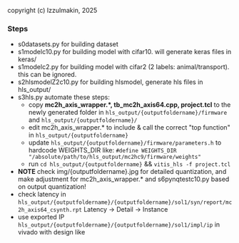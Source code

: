 copyright (c) Izzulmakin, 2025

### Steps

- s0datasets.py for building dataset
- s1modelc10.py for building model with cifar10. will generate keras files in keras/ 
- s1modelc2.py for building model with cifar2 (2 labels: animal/transport). this can be ignored.
- s2hlsmodelZ2c10.py for building hlsmodel, generate hls files in hls_output/
- s3hls.py automate these steps:
	- copy **mc2h_axis_wrapper.*, tb_mc2h_axis64.cpp, project.tcl** to the newly generated folder in `hls_output/{outputfoldername}/firmware` and `hls_output/{outputfoldername}/`
	- edit mc2h_axis_wrapper.* to include & call the correct "top function" in `hls_output/{outputfoldername}`
	- update `hls_output/{outputfoldername}/firmware/parameters.h` to hardcode WEIGHTS_DIR like:
		`#define WEIGHTS_DIR "/absolute/path/to/hls_output/mc2hc9/firmware/weights"`
	- run `cd hls_output/{outputfoldername}` && `vitis_hls -f project.tcl`
- **NOTE** check img/{outputfoldername}.jpg for detailed quantization, and make adjustment for mc2h_axis_wrapper.* and s6pynqtestc10.py based on output quantization!
- check latency in `hls_output/{outputfoldername}/{outputfoldername}/sol1/syn/report/mc2h_axis64_csynth.rpt` Latency -> Detail -> Instance
- use exported IP `hls_output/{outputfoldername}/{outputfoldername}/sol1/impl/ip` in vivado with design like

